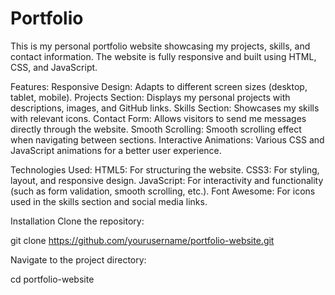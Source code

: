 # Portfolio
This is my personal portfolio website showcasing my projects, skills, and contact information. The website is fully responsive and built using HTML, CSS, and JavaScript.

Features:
Responsive Design: Adapts to different screen sizes (desktop, tablet, mobile).
Projects Section: Displays my personal projects with descriptions, images, and GitHub links.
Skills Section: Showcases my skills with relevant icons.
Contact Form: Allows visitors to send me messages directly through the website.
Smooth Scrolling: Smooth scrolling effect when navigating between sections.
Interactive Animations: Various CSS and JavaScript animations for a better user experience.

Technologies Used:
HTML5: For structuring the website.
CSS3: For styling, layout, and responsive design.
JavaScript: For interactivity and functionality (such as form validation, smooth scrolling, etc.).
Font Awesome: For icons used in the skills section and social media links.

Installation
Clone the repository:

git clone https://github.com/yourusername/portfolio-website.git

Navigate to the project directory:

cd portfolio-website
